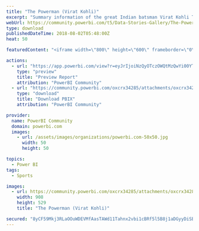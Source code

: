 ```yaml
---
title: "The Powerman (Virat Kohli)"
excerpt: "Summary information of the great Indian batsman Virat Kohli The Powerman."
webUrl: https://community.powerbi.com/t5/Data-Stories-Gallery/The-Powerman-Virat-Kohli/m-p/478909
type: download
publishedDateTime: 2018-08-02T05:48:00Z
heat: 50

featuredContent: "<iframe width=\"800\" height=\"600\" frameborder=\"0\" src=\"https://app.powerbi.com/view?r=eyJrIjoiNzQyOTczOWQtMzQwYi00YTBlLTgwZDktYTczODhiOTgxNGM0IiwidCI6IjY4YmFlMDQ4LWMzMTAtNGVjMi05MzRmLWNiYzI1ODhmMzBmZSIsImMiOjl9\"></iframe>"

actions:
  - url: "https://app.powerbi.com/view?r=eyJrIjoiNzQyOTczOWQtMzQwYi00YTBlLTgwZDktYTczODhiOTgxNGM0IiwidCI6IjY4YmFlMDQ4LWMzMTAtNGVjMi05MzRmLWNiYzI1ODhmMzBmZSIsImMiOjl9"
    type: "preview"
    title: "Preview Report"
    attribution: "PowerBI Community"
  - url: "https://community.powerbi.com/oxcrx34285/attachments/oxcrx34285/DataStoriesGallery/2119/2/VK.pbix"
    type: "download"
    title: "Download PBIX"
    attribution: "PowerBI Community"

provider:
  name: PowerBI Community
  domain: powerbi.com
  images:
    - url: /assets/images/organizations/powerbi.com-50x50.jpg
      width: 50
      height: 50

topics:
  - Power BI
tags:
  - Sports

images:
  - url: https://community.powerbi.com/oxcrx34285/attachments/oxcrx34285/DataStoriesGallery/2119/1/VK_DP.JPG
    width: 908
    height: 529
    title: "The Powerman (Virat Kohli)"

secured: "8yCF59Mkj3RLaOOuWDEVMfAasTAWd11Tahnx2vbi1cBRf5l5B8j1aDGyyDiSBaifJAsJnnMj+iwfscVST5EQy0gDSI3YlnfSw90IbECPLM4fGB1n+c7EaCDNhBB4gSzHQhdi0yTRoRkRzK6pXZQP9mx7pYSA0FRyTmWVpoZuka2Txtb0QRbqQtJGrmff0HLYpsBL8Wq8JO1umVKLfFs0LnsyiSp76AWfagJNdzs+HPqBZtl7AWOoewUbraO3VyrRy/yO/UV5k+ntZyE5s0bAiEvGckT8kSAl3z1AjT3pWw6e7pspiFcdu5KEeSB+vek8gXxFx1X1/F0/kuQv3H6Clh4pORAnKdnE09Ydl0y2Ej4M27VCTsi5RaH8mFudO7uNPlFR/iPl0JRwzXPWoT8KRQ==;Azo+8DRAMG5aVuODZXemSw=="
---
```


